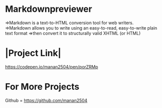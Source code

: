 # Markdownpreviewer
=>Markdown is a text-to-HTML conversion tool for web writers.
=>Markdown allows you to write using an easy-to-read, easy-to-write plain text format
=>then convert it to structurally valid XHTML (or HTML)

# |Project Link|
https://codepen.io/manan2504/pen/porZRMp

# For More Projects
Github = https://github.com/manan2504


